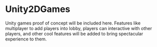 # Unity2DGames
Unity games proof of concept will be included here. Features like multiplayer to add players into lobby, players can interactive with other players, and other cool features will be added to bring spectacular experience to them. 

